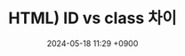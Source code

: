 ---
layout: post
title: HTML) ID vs class 차이
date: 2024-05-18 11:29 +0900
description: github에 대한 여러가지 설명들
image: ../assets/img/blog_img22.jpg
category: html
tags: git github
published: true
sitemap: true
---